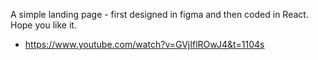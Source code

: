 A simple landing page - first designed in figma and then coded in React. Hope you like it.

- https://www.youtube.com/watch?v=GVjIflROwJ4&t=1104s
